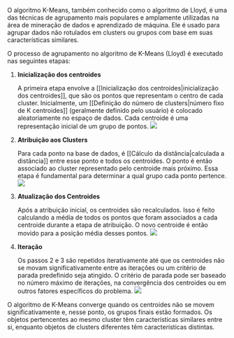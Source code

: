 O algoritmo K-Means, também conhecido como o algoritmo de Lloyd, é uma das técnicas de agrupamento mais populares e amplamente utilizadas na área de mineração de dados e aprendizado de máquina. Ele é usado para agrupar dados não rotulados em clusters ou grupos com base em suas características similares.

O processo de agrupamento no algoritmo de K-Means (Lloyd) é executado nas seguintes etapas:

1. **Inicialização dos centroides**

   A primeira etapa envolve a [[Inicialização dos centroides|inicialização dos centroides]], que são os pontos que representam o centro de cada cluster. Inicialmente, um [[Definição do número de clusters|número fixo de K centroides]] (geralmente definido pelo usuário) é colocado aleatoriamente no espaço de dados. 
   Cada centroide é uma representação inicial de um grupo de pontos.
   ![](definir-centroides.png)

2. **Atribuição aos Clusters**

   Para cada ponto na base de dados, é [[Cálculo da distância|calculada a distância]] entre esse ponto e todos os centroides. O ponto é então associado ao cluster representado pelo centroide mais próximo. Essa etapa é fundamental para determinar a qual grupo cada ponto pertence.
   ![](calculo-da-distancia.png)

3. **Atualização dos Centroides**

   Após a atribuição inicial, os centroides são recalculados. Isso é feito calculando a média de todos os pontos que foram associados a cada centroide durante a etapa de atribuição. O novo centroide é então movido para a posição média desses pontos.
   ![](calcular-media-de-todos-os-pontos.png)

4. **Iteração**

   Os passos 2 e 3 são repetidos iterativamente até que os centroides não se movam significativamente entre as iterações ou um critério de parada predefinido seja atingido. O critério de parada pode ser baseado no número máximo de iterações, na convergência dos centroides ou em outros fatores específicos do problema.
   ![](melhores-centroides.png)

O algoritmo de K-Means converge quando os centroides não se movem significativamente e, nesse ponto, os grupos finais estão formados. Os objetos pertencentes ao mesmo cluster têm características similares entre si, enquanto objetos de clusters diferentes têm características distintas.
